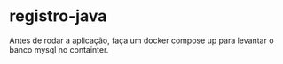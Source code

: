# registro-java

Antes de rodar a aplicação, faça um docker compose up para levantar o banco mysql no containter.
